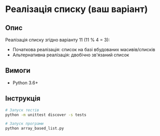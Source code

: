 # Реалізація списку (ваш варіант)

## Опис
Реалізація списку згідно варіанту 11 (11 % 4 = 3):
- Початкова реалізація: список на базі вбудованих масивів/списків
- Альтернативна реалізація: двобічно зв'язаний список

## Вимоги
- Python 3.6+

## Інструкція
```bash
# Запуск тестів
python -m unittest discover -s tests

# Запуск програми
python array_based_list.py